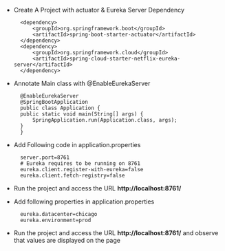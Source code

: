 * Create A Project with actuator & Eureka Server Dependency

		<dependency>
			<groupId>org.springframework.boot</groupId>
			<artifactId>spring-boot-starter-actuator</artifactId>
		</dependency>
		<dependency>
			<groupId>org.springframework.cloud</groupId>
			<artifactId>spring-cloud-starter-netflix-eureka-server</artifactId>
		</dependency>
* Annotate Main class with @EnableEurekaServer 


		@EnableEurekaServer
		@SpringBootApplication
		public class Application {
		public static void main(String[] args) {
			SpringApplication.run(Application.class, args);
		}
		}

* Add Following code in application.properties

		server.port=8761
		# Eureka requires to be running on 8761
		eureka.client.register-with-eureka=false
		eureka.client.fetch-registry=false


* Run the project and access the URL **http://localhost:8761/**

* Add following properties in application.properties

		eureka.datacenter=chicago
		eureka.environment=prod 

* Run the project and access the URL **http://localhost:8761/** and observe that values are displayed on the page

